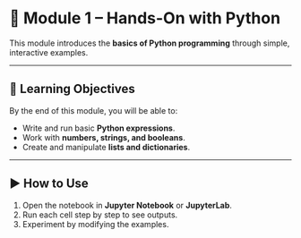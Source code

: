 # 📘 Module 1 – Hands-On with Python

This module introduces the **basics of Python programming** through simple, interactive examples.  

---

## 🎯 Learning Objectives
By the end of this module, you will be able to:
- Write and run basic **Python expressions**.  
- Work with **numbers, strings, and booleans**.  
- Create and manipulate **lists and dictionaries**.  

---

## ▶️ How to Use
1. Open the notebook in **Jupyter Notebook** or **JupyterLab**.  
2. Run each cell step by step to see outputs.  
3. Experiment by modifying the examples.  
